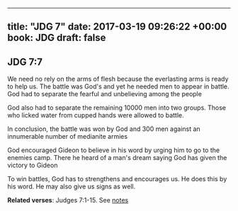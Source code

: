 
---
title: "JDG 7"
date: 2017-03-19 09:26:22 +00:00
book: JDG
draft: false
---

## JDG 7:7

We need no rely on the arms of flesh because the everlasting arms is ready to help us. The battle was God's and yet he needed men to appear in battle. God had to separate the fearful and unbelieving among the people

God also had to separate the remaining 10000 men into two groups. Those who licked water from cupped hands were allowed to battle.

In conclusion, the battle was won by God and 300 men against an innumerable number of medianite armies

God encouraged Gideon to believe in his word by urging him to go to the enemies camp. There he heard of a man's dream saying God has given the victory to Gideon

To win battles, God has to strengthens and encourages us. He does this by his word. He may also give us signs as well.

**Related verses**: Judges 7:1-15. See [notes](https://my.bible.com/notes/2594257409254613760)

